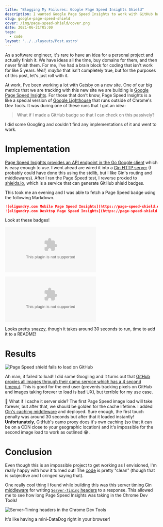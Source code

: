 ```yaml
---
title: "Blogging My Failures: Google Page Speed Insights Shield"
description: I wanted Google Page Speed Insights to work with GitHub badges, but latency stays undefeated.
slug: google-page-speed-shield
cover: /img/page-speed-shield/cover.png
date: 2021-06-21T05:00
tags:
  - code
layout: '../../layouts/Post.astro'
---
```


As a software engineer, it's rare to have an idea for a personal project and actually finish it. We have ideas all the
time, buy domains for them, and then never finish them. For me, I've had a brain block for coding that isn't work for
like 5 years. *Well, maybe* that isn't completely true, but for the purposes of this post, let's just roll with it.

At work, I've been working a lot with Gatsby on a new site. One of our big metrics that we are tracking with this new
site we are building is [Google Page Speed Insights](https://developers.google.com/speed/pagespeed/insights/). For those that don't know, Page Speed
Insights is a like a special version of [Google Lighthouse](https://developers.google.com/web/tools/lighthouse) that runs outside of Chrome's Dev Tools. It was
during one of these runs that I got an idea:

> What if I made a GitHub badge so that I can check on this passively?

I did some Googling and couldn't find any implementations of it and went to work.

<!-- excerpt -->

# Implementation

[Page Speed Insights provides an API endpoint in the Go Google client][pagespeedonline] which is easy enough to use.
I went ahead are wired it into a [Gin HTTP server][gin] (I probably could have done this using the stdlib, but I like
Gin's routing and middlewares). After I ran the Page Speed test, I reverse proxied to [shields.io][shields.io], which is
a service that can generate GitHub shield badges.

This took me an evening and I was able to fetch a Page Speed badge using the following Markdown.

```markdown
![eligundry.com Mobile Page Speed Insights](https://page-speed-shield.eligundry.com/mobile/https://eligundry.com)
![eligundry.com Desktop Page Speed Insights](https://page-speed-shield.eligundry.com/desktop/https://eligundry.com)
```

Look at these badges!

![eligundry.com Mobile Page Speed Insights](https://page-speed-shield.eligundry.com/mobile/https://eligundry.com)

![eligundry.com Desktop Page Speed Insights](https://page-speed-shield.eligundry.com/desktop/https://eligundry.com)

Looks pretty snazzy, though it takes around 30 seconds to run, time to add it to a README!

# Results

![Page Speed shield fails to load on GitHub](/img/page-speed-shield/failure.png)

Ah man, it failed to load! I did some Googling and it turns out that [GitHub proxies all images through their camo
service which has a 4 second timeout][camo-timeout]. This is good for the end user (prevents tracking pixels on GitHub
and images taking forever to load is bad UX), but terrible for my use case.

🤔 What if I cache it server side? The first Page Speed image load will take forever, but after that, we should be golden for
the cache lifetime. I added [Gin's caching middleware][gin-cache] and deployed. Sure enough, the first touch penalty was
around 30 seconds but after that it loaded instantly! **Unfortunately**, GitHub's camo proxy does it's own caching (so
that it can be on a CDN close to your geographic location) and it's impossible for the second image load to work as
outlined 😭.

# Conclusion

Even though this is an impossible project to get working as I envisioned, I'm really happy with how it turned out! The
[code][repo] is pretty "clean" (though that is subjective and I cringed saying that).

<GitHubFile fileURL="https://github.com/eligundry/page-speed-shield/blob/main/api/main.go" />

One really cool thing I found while building this was this [server timing Gin middleware][gin-server-timing] for writing
[`Server-Timing` headers][server-timing] to a response. This allowed me to see how long Page Speed Insights was taking
in the Chrome Dev Tools!

![Server-Timing headers in the Chrome Dev Tools](/img/page-speed-shield/server-timing.png)

It's like having a mini-DataDog right in your browser!

[page-speed-insights]: https://developers.google.com/speed/pagespeed/insights/
[lighthouse]: https://developers.google.com/web/tools/lighthouse
[pagespeedonline]: https://pkg.go.dev/google.golang.org/api/pagespeedonline/v5
[gin]: https://github.com/gin-gonic/gin
[shields.io]: https://shields.io/
[camo-timeout]: https://github.com/badges/shields/issues/1568
[gin-cache]: https://github.com/gin-contrib/cache
[gin-server-timing]: https://github.com/p768lwy3/gin-server-timing
[server-timing]: https://developer.mozilla.org/en-US/docs/Web/HTTP/Headers/Server-Timing
[repo]: https://github.com/eligundry/page-speed-shield/
